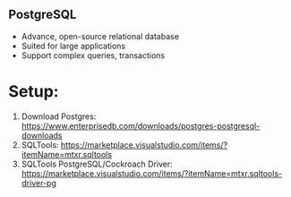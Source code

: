 ## PostgreSQL
- Advance, open-source relational database
- Suited for large applications
- Support complex queries, transactions

# Setup:
1. Download Postgres: https://www.enterprisedb.com/downloads/postgres-postgresql-downloads
2. SQLTools: https://marketplace.visualstudio.com/items/?itemName=mtxr.sqltools
3. SQLTools PostgreSQL/Cockroach Driver: https://marketplace.visualstudio.com/items/?itemName=mtxr.sqltools-driver-pg